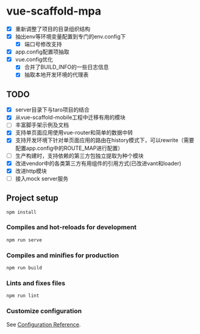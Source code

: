 # vue-scaffold-mpa


- [x] 重新调整了项目的目录组织结构
- [x] 抽出env等环境变量配置到专门的env.config下
    - [x] 端口号修改支持
- [x] app.config配置项抽取
- [x] vue.config优化
    - [x] 合并了BUILD_INFO的一些日志信息
    - [x] 抽取本地开发环境的代理表

## TODO
- [x] server目录下与taro项目的结合
- [x] 从vue-scaffold-mobile工程中迁移有用的模块
- [ ] 丰富脚手架示例及文档
- [x] 支持单页面应用使用vue-router和简单的数据中转
- [x] 支持开发环境下针对单页面应用的路由在history模式下，可以rewrite（需要配置app.config中的ROUTE_MAP进行配置）
- [ ] 生产构建时，支持依赖的第三方包独立提取为种个模块
- [x] 改进vendor中的各类第三方有用组件的引用方式(已改进vant和loader)
- [x] 改进http模块
- [ ] 接入mock server服务

## Project setup
```
npm install
```

### Compiles and hot-reloads for development
```
npm run serve
```

### Compiles and minifies for production
```
npm run build
```

### Lints and fixes files
```
npm run lint
```

### Customize configuration
See [Configuration Reference](https://cli.vuejs.org/config/).
